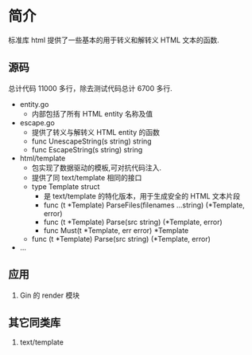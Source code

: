 # 简介
标准库 html 提供了一些基本的用于转义和解转义 HTML 文本的函数.

## 源码
总计代码 11000 多行，除去测试代码总计 6700 多行.
+ entity.go 
    - 内部包括了所有 HTML entity 名称及值
+ escape.go 
    - 提供了转义与解转义 HTML entity 的函数
    - func UnescapeString(s string) string 
    - func EscapeString(s string) string
+ html/template 
    - 包实现了数据驱动的模板,可对抗代码注入.
    - 提供了同 text/template 相同的接口 
    - type Template struct 
        - 是 text/template 的特化版本，用于生成安全的 HTML 文本片段
        - func (t *Template) ParseFiles(filenames ...string) (*Template, error)
        - func (t *Template) Parse(src string) (*Template, error)
        - func Must(t *Template, err error) *Template
    - func (t *Template) Parse(src string) (*Template, error)
+ ...

## 应用
1. Gin 的 render 模块

## 其它同类库
1. text/template